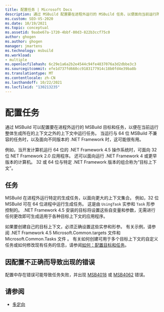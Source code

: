```yaml
---
title: 配置任务 | Microsoft Docs
description: 通过 MSBuild 配置要在进程外运行的 MSBuild 任务，以便面向当前运行所在的上下文之外的上下文。
ms.custom: SEO-VS-2020
ms.date: 10/19/2021
ms.topic: conceptual
ms.assetid: 9aabe67a-1720-4bbf-80d3-822b3ccf75c0
author: ghogen
ms.author: ghogen
manager: jmartens
ms.technology: msbuild
ms.workload:
- multiple
ms.openlocfilehash: 6c29e1a6a2b2e4544c94fe4837076a3d2dbbe3c3
ms.sourcegitcommit: efe1d737fd660cc9183177914c18b0fd4e39ba8b
ms.translationtype: MT
ms.contentlocale: zh-CN
ms.lasthandoff: 10/22/2021
ms.locfileid: "130213235"
---
```

# <a name="configure-tasks"></a>配置任务

通过 MSBuild 可以配置要在进程外运行的 MSBuild 目标和任务，以便在当前运行整体生成所在的上下文之外的上下文中运行任务。 当运行与 64 位 MSBuild 不兼容的任务时，以及面向不同版本的 .NET Framework 时，这可能很有用。 

例如，当开发计算机运行 64 位的 .NET Framework 4.5 操作系统时，可面向 32 位 NET Framework 2.0 应用程序。 还可以面向运行 .NET Framework 4 或更早版本的计算机。 32 或 64 位与特定 .NET Framework 版本的组合称为“目标上下文”。

## <a name="tasks"></a>任务

 MSBuild 在进程外运行特定的生成任务，以面向更大的上下文集合。  例如，32 位 MSBuild 可在 64 位进程中运行生成任务。 这是由 `UsingTask` 实参和 `Task` 形参控制的。 .NET Framework 4.5 安装的目标将设置这些自变量和参数，无需进行任何更改即可生成适用于各种目标上下文的应用程序。

 如果要创建自己的目标上下文，必须正确设置这些实参和形参。 有关示例，请参阅 .NET Framework 4.5 Microsoft.Common.targets 文件和 Microsoft.Common.Tasks 文件 。  有关如何创建可用于多个目标上下文的自定义任务或如何修改现有任务的信息，请参阅[如何：配置目标和任务](../msbuild/how-to-configure-targets-and-tasks.md)。

## <a name="errors-arising-from-incorrect-configuration"></a>因配置不正确而导致出现的错误

配置中存在错误可能导致任务失败，并出现 [MSB4018](../msbuild/errors/msb4018.md) 或 [MSB4062](../msbuild/errors/msb4062.md) 错误。

## <a name="see-also"></a>请参阅

- [多定向](../msbuild/msbuild-multitargeting-overview.md)
